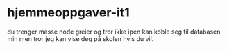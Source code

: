 # hjemmeoppgaver-it1

du trenger masse node greier og tror ikke ipen kan koble seg til databasen min men tror jeg kan vise deg på skolen hvis du vil. 
